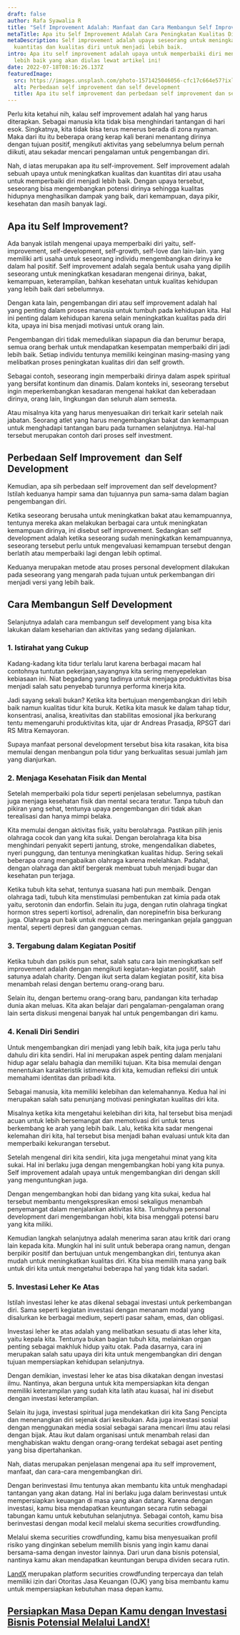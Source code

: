 ```yaml
---
draft: false
author: Rafa Syawalia R
title: "Self Improvement Adalah: Manfaat dan Cara Membangun Self Improvement"
metaTitle: Apa itu Self Improvement Adalah Cara Peningkatan Kualitas Diri
metaDescription: Self improvement adalah upaya seseorang untuk meningkatkan
  kuantitas dan kualitas diri untuk menjadi lebih baik.
intro: Apa itu self improvement adalah upaya untuk memperbaiki diri menjadi
  lebih baik yang akan diulas lewat artikel ini!
date: 2022-07-18T08:16:26.137Z
featuredImage:
  src: https://images.unsplash.com/photo-1571425046056-cfc17c664e57?ixlib=rb-1.2.1&ixid=MnwxMjA3fDB8MHxwaG90by1wYWdlfHx8fGVufDB8fHx8&auto=format&fit=crop&w=2070&q=80
  alt: Perbedaan self improvement dan self development
  title: Apa itu self improvement dan perbedaan self improvement dan self development
---
```

<!--StartFragment-->

Perlu kita ketahui nih, kalau self improvement adalah hal yang harus diterapkan. Sebagai manusia kita tidak bisa menghindari tantangan di hari esok. Singkatnya, kita tidak bisa terus menerus berada di zona nyaman. Maka dari itu itu beberapa orang kerap kali berani menantang dirinya dengan tujuan positif, mengikuti aktivitas yang sebelumnya belum pernah diikuti, atau sekadar mencari pengalaman untuk pengembangan diri. 



Nah, d iatas merupakan apa itu self-improvement. Self improvement adalah sebuah upaya untuk meningkatkan kualitas dan kuantitas diri atau usaha untuk memperbaiki diri menjadi lebih baik. Dengan upaya tersebut, seseorang bisa mengembangkan potensi dirinya sehingga kualitas hidupnya menghasilkan dampak yang baik, dari kemampuan, daya pikir, kesehatan dan masih banyak lagi.



## Apa itu Self Improvement?

Ada banyak istilah mengenai upaya memperbaiki diri yaitu, self-improvement, self-development, self-growth, self-love dan lain-lain. yang memiliki arti usaha untuk seseorang individu mengembangkan dirinya ke dalam hal positif. Self improvement adalah segala bentuk usaha yang dipilih seseorang untuk meningkatkan kesadaran mengenai dirinya, bakat, kemampuan, keterampilan, bahkan kesehatan untuk kualitas kehidupan yang lebih baik dari sebelumnya. 



Dengan kata lain, pengembangan diri atau self improvement adalah hal yang penting dalam proses manusia untuk tumbuh pada kehidupan kita. Hal ini penting dalam kehidupan karena selain meningkatkan kualitas pada diri kita, upaya ini bisa menjadi motivasi untuk orang lain. 



Pengembangan diri tidak memedulikan siapapun dia dan berumur berapa, semua orang berhak untuk mendapatkan kesempatan memperbaiki diri jadi lebih baik. Setiap individu tentunya memiliki keinginan masing-masing yang melibatkan proses peningkatan kualitas diri dan self growth.



Sebagai contoh, seseorang ingin memperbaiki dirinya dalam aspek spiritual yang bersifat kontinum dan dinamis. Dalam konteks ini, seseorang tersebut ingin meperkembangkan kesadaran mengenai hakikat dan keberadaan dirinya, orang lain, lingkungan dan seluruh alam semesta.



Atau misalnya kita yang harus menyesuaikan diri terkait karir setelah naik jabatan. Seorang atlet yang harus mengembangkan bakat dan kemampuan untuk menghadapi tantangan baru pada turnamen selanjutnya. Hal-hal tersebut merupakan contoh dari proses self investment.

## Perbedaan Self Improvement  dan Self Development

Kemudian, apa sih perbedaan self improvement dan self development? Istilah keduanya hampir sama dan tujuannya pun sama-sama dalam bagian pengembangan diri.



Ketika seseorang berusaha untuk meningkatkan bakat atau kemampuannya, tentunya mereka akan melakukan berbagai cara untuk meningkatan kemampuan dirinya, ini disebut self improvement. Sedangkan self development adalah ketika seseorang sudah meningkatkan kemampuannya, seseorang tersebut perlu untuk mengevaluasi kemampuan tersebut dengan berlatih atau memperbaiki lagi dengan lebih optimal.



Keduanya merupakan metode atau proses personal development dilakukan pada seseorang yang mengarah pada tujuan untuk perkembangan diri menjadi versi yang lebih baik.

## Cara Membangun Self Development

Selanjutnya adalah cara membangun self development yang bisa kita lakukan dalam keseharian dan aktivitas yang sedang dijalankan.

### 1. Istirahat yang Cukup

Kadang-kadang kita tidur terlalu larut karena berbagai macam hal contohnya tuntutan pekerjaan,sayangnya kita sering menyepelekan kebiasaan ini. Niat begadang yang tadinya untuk menjaga produktivitas bisa menjadi salah satu penyebab turunnya performa kinerja kita. 



Jadi sayang sekali bukan? Ketika kita bertujuan mengembangkan diri lebih baik namun kualitas tidur kita buruk. Ketika kita masuk ke dalam tahap tidur, konsentrasi, analisa, kreativitas dan stabilitas emosional jika berkurang tentu memengaruhi produktivitas kita, ujar dr Andreas Prasadja, RPSGT dari RS Mitra Kemayoran. 



Supaya manfaat personal development tersebut bisa kita rasakan, kita bisa memulai dengan menbangun pola tidur yang berkualitas sesuai jumlah jam yang dianjurkan.

### 2. Menjaga Kesehatan Fisik dan Mental

Setelah memperbaiki pola tidur seperti penjelasan sebelumnya, pastikan juga menjaga kesehatan fisik dan mental secara teratur. Tanpa tubuh dan pikiran yang sehat, tentunya upaya pengembangan diri tidak akan terealisasi dan hanya mimpi belaka. 



Kita memulai dengan aktivitas fisik, yaitu berolahraga. Pastikan pilih jenis olahraga cocok dan yang kita sukai. Dengan berolahraga kita bisa menghindari penyakit seperti jantung, stroke, mengendalikan diabetes, nyeri punggung, dan tentunya meningkatkan kualitas hidup. Sering sekali beberapa orang mengabaikan olahraga karena melelahkan. Padahal, dengan olahraga dan aktif bergerak membuat tubuh menjadi bugar dan kesehatan pun terjaga.



Ketika tubuh kita sehat, tentunya suasana hati pun membaik. Dengan olahraga tadi, tubuh kita menstimulasi pembentukan zat kimia pada otak yaitu, serotonin dan endorfin. Selain itu juga, dengan rutin olahraga tingkat hormon stres seperti kortisol, adrenalin, dan norepinefrin bisa berkurang juga. Olahraga pun baik untuk mencegah dan meringankan gejala gangguan mental, seperti depresi dan gangguan cemas.

### 3. Tergabung dalam Kegiatan Positif

Ketika tubuh dan psikis pun sehat, salah satu cara lain meningkatkan self improvement adalah dengan mengikuti kegiatan-kegiatan positif, salah satunya adalah charity. Dengan ikut serta dalam kegiatan positif, kita bisa menambah relasi dengan bertemu orang-orang baru. 



Selain itu, dengan bertemu orang-orang baru, pandangan kita terhadap dunia akan meluas. Kita akan belajar dari pengalaman-pengalaman orang lain serta diskusi mengenai banyak hal untuk pengembangan diri kamu.



### 4. Kenali Diri Sendiri 

Untuk mengembangkan diri menjadi yang lebih baik, kita juga perlu tahu dahulu diri kita sendiri. Hal ini merupakan aspek penting dalam menjalani hidup agar selalu bahagia dan memiliki tujuan. Kita bisa memulai dengan menentukan karakteristik istimewa diri kita, kemudian refleksi diri untuk memahami identitas dan pribadi kita.



Sebagai manusia, kita memiliki kelebihan dan kelemahannya. Kedua hal ini merupakan salah satu penunjang motivasi peningkatan kualitas diri kita. 



Misalnya ketika kita mengetahui kelebihan diri kita, hal tersebut bisa menjadi acuan untuk lebih bersemangat dan memotivasi diri untuk terus berkembang ke arah yang lebih baik. Lalu, ketika kita sadar mengenai kelemahan diri kita, hal tersebut bisa menjadi bahan evaluasi untuk kita dan memperbaiki kekurangan tersebut.



Setelah mengenal diri kita sendiri, kita juga mengetahui minat yang kita sukai. Hal ini berlaku juga dengan mengembangkan hobi yang kita punya. Self improvement adalah upaya untuk mengembangkan diri dengan skill yang menguntungkan juga. 



Dengan mengembangkan hobi dan bidang yang kita sukai, kedua hal tersebut membantu mengekspresikan emosi sekaligus menambah penyemangat dalam menjalankan aktivitas kita. Tumbuhnya personal development dari mengembangan hobi, kita bisa menggali potensi baru yang kita miliki. 



Kemudian langkah selanjutnya adalah menerima saran atau kritik dari orang lain kepada kita. Mungkin hal ini sulit untuk beberapa orang namun, dengan berpikir positif dan bertujuan untuk mengembangkan diri, tentunya akan mudah untuk meningkatkan kualitas diri. Kita bisa memilih mana yang baik untuk diri kita untuk mengetahui beberapa hal yang tidak kita sadari.



### 5. Investasi Leher Ke Atas

Istilah investasi leher ke atas dikenal sebagai investasi untuk perkembangan diri. Sama seperti kegiatan investasi dengan menanam modal yang disalurkan ke berbagai medium, seperti pasar saham, emas, dan obligasi.  



Investasi leher ke atas adalah yang melibatkan sesuatu di atas leher kita, yaitu kepala kita. Tentunya bukan bagian tubuh kita, melainkan organ penting sebagai makhluk hidup yaitu otak. Pada dasarnya, cara ini merupakan salah satu upaya diri kita untuk mengembangkan diri dengan tujuan mempersiapkan kehidupan selanjutnya. 



Dengan demikian, investasi leher ke atas bisa dikatakan dengan investasi ilmu. Nantinya, akan berguna untuk kita mempersiapkan kita dengan memiliki keterampilan yang sudah kita latih atau kuasai, hal ini disebut dengan investasi keterampilan.



Selain itu juga, investasi spiritual juga mendekatkan diri kita Sang Pencipta dan menenangkan diri sejenak dari kesibukan. Ada juga investasi sosial dengan menggunakan media sosial sebagai sarana mencari ilmu atau relasi dengan bijak. Atau ikut dalam organisasi untuk menambah relasi dan menghabiskan waktu dengan orang-orang terdekat sebagai aset penting yang bisa dipertahankan.



Nah, diatas merupakan penjelasan mengenai apa itu self improvement, manfaat, dan cara-cara mengembangkan diri.



Dengan berinvestasi ilmu tentunya akan membantu kita untuk menghadapi tantangan yang akan datang. Hal ini berlaku juga dalam berinvestasi untuk mempersiapkan keuangan di masa yang akan datang. Karena dengan investasi, kamu bisa mendapatkan keuntungan secara rutin sebagai tabungan kamu untuk kebutuhan selanjutnya. Sebagai contoh, kamu bisa berinvestasi dengan modal kecil melalui skema securities crowdfunding.



Melalui skema securities crowdfunding, kamu bisa menyesuaikan profil risiko yang dinginkan sebelum memilih bisnis yang ingin kamu danai bersama-sama dengan investor lainnya. Dari urun dana bisnis potensial, nantinya kamu akan mendapatkan keuntungan berupa dividen secara rutin.



[LandX](https://landx.id/) merupakan platform securities crowdfunding terpercaya dan telah memiliki izin dari Otoritas Jasa Keuangan (OJK) yang bisa membantu kamu untuk mempersiapkan kebutuhan masa depan kamu.



## [Persiapkan Masa Depan Kamu dengan Investasi Bisnis Potensial Melalui LandX!](https://landx.id/project/?utm_source=Blog&utm_medium=organic+keyword&utm_campaign=blog&utm_id=Blog)

<!--EndFragment-->